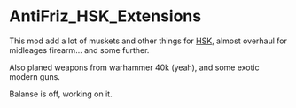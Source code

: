# AntiFriz_HSK_Extensions

This mod add a lot of muskets and other things for [HSK](https://github.com/skyarkhangel/Hardcore-SK), almost overhaul for midleages firearm... and some further.

Also planed weapons from warhammer 40k (yeah), and some exotic modern guns.

Balanse is off, working on it.
